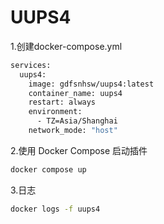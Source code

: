 # UUPS4
1.创建docker-compose.yml

   ```bash
   services:
     uups4:
       image: gdfsnhsw/uups4:latest
       container_name: uups4
       restart: always
       environment:
         - TZ=Asia/Shanghai
       network_mode: "host"
   ```
    
2.使用 Docker Compose 启动插件

   ```bash
   docker compose up
   ```

3.日志

   ```bash
   docker logs -f uups4
   ```
